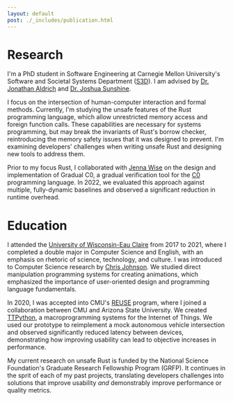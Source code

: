 ```yaml
---
layout: default
post: ./_includes/publication.html
---
```

# Research
I'm a PhD student in Software Engineering at Carnegie Mellon University's Software and Societal Systems Department ([S3D](https://s3d.cmu.edu/)). I am advised by [Dr. Jonathan Aldrich](https://www.cs.cmu.edu/~aldrich/) and [Dr. Joshua Sunshine](https://www.cs.cmu.edu/~jssunshi/). 

I focus on the intersection of human-computer interaction and formal methods. Currently, I'm studying the unsafe features of the Rust programming language, which allow unrestricted memory access and foreign function calls. These capabilities are necessary for systems programming, but may break the invariants of Rust's borrow checker, reintroducing the memory safety issues that it was designed to prevent. I'm examining developers' challenges when writing unsafe Rust and designing new tools to address them. 

Prior to my focus Rust, I collaborated with [Jenna Wise](https://www.cs.cmu.edu/~jlwise/) on the design and implementation of Gradual C0, a gradual verification tool for the [C0](http://reports-archive.adm.cs.cmu.edu/anon/2010/CMU-CS-10-145.pdf) programming language. In 2022, we evaluated this approach against multiple, fully-dynamic baselines and observed a significant reduction in runtime overhead.

# Education
I attended the [University of Wisconsin-Eau Claire](https://www.uwec.edu/) from 2017 to 2021, where I completed a double major in Computer Science and English, with an emphasis on rhetoric of science, technology, and culture. I was introduced to Computer Science research by [Chris Johnson](https://www.jmu.edu/cise/cs/people/faculty-staff/johnson-chris.shtml). We studied direct manipulation programming systems for creating animations, which emphasized the importance of user-oriented design and programming language fundamentals.

In 2020, I was accepted into CMU's [REUSE](https://www.cmu.edu/scs/s3d/reuse/Research/index.html) program, where I joined a collaboration between CMU and Arizona State University. We created [TTPython](http://ccsg.ece.cmu.edu/ttpython/index.html), a macroprogramming systems for the Internet of Things. We used our prototype to reimplement a mock autonomous vehicle intersection and observed significantly reduced latency between devices, demonstrating how improving usability can lead to objective increases in performance.

My current research on unsafe Rust is funded by the National Science Foundation's Graduate Research Fellowship Program (GRFP). It continues in the sprit of each of my past projects, translating developers challenges into solutions that improve usability *and* demonstrably improve performance or quality metrics.